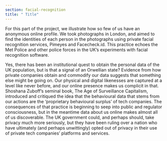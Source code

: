 ```yaml
---
section: facial-recognition
title: " Title"
---
```

For this part of the project, we illustrate how so few of us have an anonymous online profile. We took photographs in London, and aimed to find the identities of each person in the photographs using private facial recognition services, Pimeyes and Facecheck.id. This practice echoes the Met Police and other police forces in the UK’s experiments with facial recognition software.

Yes, there has been an institutional quest to obtain the personal data of the UK population, but is that a signal of an Orwellian state? Evidence from how private companies obtain and commodify our data suggests that something else might be going on. Our physical and digital likenesses are captured at a level like never before, and our online presence makes us complicit in that. Shoshana Zuboff’s seminal book, The Age of Surveillance Capitalism, introduced and critiqued the idea that the behavioural data that stems from our actions are the ‘proprietary behavioural surplus’ of tech companies. The consequences of that practice is beginning to seep into public and regulator consciousness, but in the meantime data about us online makes almost all of us discoverable. The UK government could, and perhaps should, take privacy much more seriously, but they have been ruling over a nation who have ultimately (and perhaps unwittingly) opted out of privacy in their use of private tech companies’ platforms and services.
